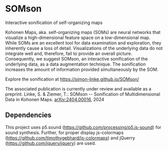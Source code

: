 # SOMson
Interactive sonification of self-organizing maps

Kohonen Maps, aka. self-organizing maps (SOMs) are neural networks that visualize a high-dimensional feature space on a low-dimensional map. While SOMs are an excellent tool for data examination and exploration, they inherently cause a loss of detail. Visualizations of the underlying data do not integrate well and, therefore, fail to provide an overall picture. Consequently, we suggest SOMson, an interactive sonification of the underlying data, as a data augmentation technique. The sonification increases the amount of information provided simultaneously by the SOM.

Explore the sonification at https://simon-linke.github.io/SOMson/


The associated publication is currently under review and available as a preprint.
Linke, S. & Ziemer, T.: SOMson -- Sonification of Multidimensional Data in Kohonen Maps. [arXiv:2404.00016](https://arxiv.org/abs/2404.00016), 2024 


## Dependencies
This project uses p5.sound (https://github.com/processing/p5.js-sound) for sound synthesis. Further, for proper display js-colormaps (https://github.com/timothygebhard/js-colormaps) and jQuerry (https://github.com/jquery/jquery) are used.
